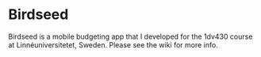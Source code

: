 # Birdseed

Birdseed is a mobile budgeting app that I developed for the 1dv430 course at Linnéuniversitetet, Sweden. Please see the wiki for more info. 
